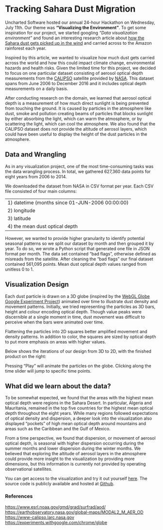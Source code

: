 # Tracking Sahara Dust Migration

Uncharted Software hosted our annual 24-hour Hackathon on Wednesday, July 11th.  Our theme was **“Visualizing the Environment”**. To get some inspiration for our project, we started googling *“Data visualization environment”* and found an interesting research article about [how the Sahara dust gets picked up in the wind](https://blogs.scientificamerican.com/guest-blog/dust-in-the-wind-how-data-visualization-can-help-the-environment/) and carried across to the Amazon rainforest each year.  

Inspired by this article, we wanted to visualize how much dust gets carried across the world and how this could impact climate change, environmental hazards and health risks. Given the limited time for this project, we decided to focus on one particular dataset consisting of aerosol optical depth measurements from the [CALIPSO](https://www-calipso.larc.nasa.gov/) satellite provided by [NASA](https://www.nasa.gov/). This dataset spans from June 2006 to December 2016 and it includes optical depth measurements on a daily basis.

After conducting research on the domain, we learned that aerosol optical depth is a measurement of how much direct sunlight is being prevented from touching the ground. It is caused by particles in the atmosphere like dust, smoke and pollution creating beams of particles that blocks sunlight by either absorbing the light, which can warm the atmosphere, or by scattering the light, which can cool the atmosphere. We also found that the CALIPSO dataset does not provide the altitude of aerosol layers, which could have been useful to display the height of the dust particles in the atmosphere.

## Data and Wrangling

As in any visualization project, one of the most time-consuming tasks was the data wrangling process. In total, we gathered 627,360 data points for eight years from 2006 to 2014.

We downloaded the dataset from NASA in CSV format per year. Each CSV file consisted of four main columns: 

|                                                                                                                  | 
|------------------------------------------------------------------------------------------------------------------| 
| 1) datetime (months since 01-JUN-2006 00:00:00)  | 
| 2) longitude                                                                                                     | 
| 3) latitude                                                                                                      | 
| 4) the mean dust optical depth                                                                                  | 


However, we wanted to provide higher granularity to identify potential seasonal patterns so we split our dataset by month and then grouped it by year. To do so, we wrote a Python script that generated one file in JSON format per month. The data set contained “bad flags”, otherwise defined as misreads from the satellite. After cleaning the “bad flags” our final dataset contained 561,095 points. Mean dust optical depth values ranged from unitless 0 to 1.

## Visualization Design

Each dust particle is drawn on a 3D globe (inspired by the [WebGL Globe Google Experiment Project](https://experiments.withgoogle.com/chrome/globe)) animated over time to illustrate dust density and movement patterns. Initially, we tried representing the particles as 3D bars, height and colour encoding optical depth. Though value peaks were discernible at a single moment in time, dust movement was difficult to perceive when the bars were animated over time.

Flattening the particles into 2D squares better amplified movement and density patterns. In addition to color, the squares are sized by optical depth to put more emphasis on areas with higher values.

Below shows the iterations of our design from 3D to 2D, with the finished product on the right:

Pressing “Play” will animate the particles on the globe. Clicking along the time slider will jump to specific time points.


## What did we learn about the data?


To be somewhat expected, we found that the areas with the highest mean optical depth were regions in the Sahara Desert. In particular, Algeria and Mauritania, remained in the top five countries for the highest mean optical depth throughout the eight years. While many regions followed expectations of optical density and dispersion, a deeper look into the visualization also displayed “pockets” of high mean optical depth around mountains and areas such as the Caribbean and the Gulf of Mexico.

From a time perspective, we found that dispersion, or movement of aerosol optical depth,  is seasonal with higher dispersion occurring during the summer months and lower dispersion during the winter months. We believed that exploring the altitude of aerosol layers in the atmosphere could provide more insight to the visualization by providing more dimensions, but this information is currently not provided by operating observational satellites.

You can get access to the visualization and try it out yourself [here](https://ladysaharahackers.github.io/). The source code is publicly available and hosted at [Github](https://github.com/ladysaharahackers/ladysaharahackers.github.io).

### References
https://www.esrl.noaa.gov/gmd/grad/surfrad/aod/
https://earthobservatory.nasa.gov/global-maps/MODAL2_M_AER_OD
https://www-calipso.larc.nasa.gov
https://experiments.withgoogle.com/chrome/globe

